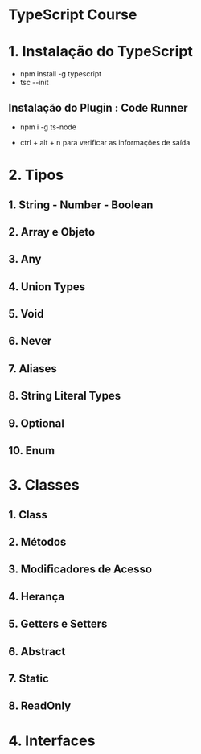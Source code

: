 # TypeScript Course

# 1. Instalação do TypeScript

- npm install -g typescript
- tsc --init

## Instalação do Plugin : Code Runner

- npm i -g ts-node

- ctrl + alt + n para verificar as informações de saída

# 2. Tipos

## 1. String - Number - Boolean
## 2. Array e Objeto
## 3. Any
## 4. Union Types
## 5. Void
## 6. Never
## 7. Aliases
## 8. String Literal Types
## 9. Optional
## 10. Enum

# 3. Classes

## 1. Class
## 2. Métodos
## 3. Modificadores de Acesso
## 4. Herança
## 5. Getters e Setters
## 6. Abstract
## 7. Static
## 8. ReadOnly

# 4. Interfaces

